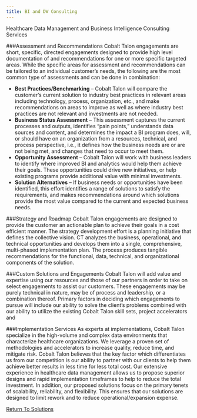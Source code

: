 ```yaml
---
title: BI and DW Consulting
---
```

Healthcare Data Management and Business Intelligence Consulting Services

###Assessment and Recommendations
Cobalt Talon  engagements are short, specific, directed engagements designed to provide high level documentation of and recommendations for one or more specific targeted areas. While the specific areas for assessment and recommendations can be tailored to an individual customer’s needs, the following are the most common type of assessments and can be done in combination:

* __Best Practices/Benchmarking__ – Cobalt Talon will compare the customer’s current solution to industry best practices in relevant areas including technology, process, organization, etc., and make recommendations on areas to improve as well as where industry best practices are not relevant and investments are not needed.
* __Business Status Assessment__ – This assessment captures the current processes and outputs, identifies “pain points,” understands data sources and content, and determines the impact a BI program does, will, or should have on an organization from a resources, technical, and process perspective, i.e., it defines how the business needs are or are not being met, and changes that need to occur to meet them.
* __Opportunity Assessment__ – Cobalt Talon will work with business leaders to identify where improved BI and analytics would help them achieve their goals. These opportunities could drive new initiatives, or help existing programs provide additional value with minimal investments.
* __Solution Alternatives__ – If business needs or opportunities have been identified, this effort identifies a range of solutions to satisfy the requirements, and makes recommendations around which solutions provide the most value compared to the current and expected business needs.

###Strategy and Roadmap
Cobalt Talon  engagements are designed to provide the customer an actionable plan to achieve their goals in a cost efficient manner. The strategy development effort is a planning initiative that defines the collective vision. CT analyzes the business, operational, and technical opportunities and develops them into a single, comprehensive, multi-phased implementation plan. The process produces tangible recommendations for the functional, data, technical, and organizational components of the solution.

###Custom Solutions and Engagements
Cobalt Talon will add value and expertise using our resources and those of our partners in order to take on select engagements to assist our customers. These engagements may be purely technical in nature, may be of process and leadership, or a combination thereof. Primary factors in deciding which engagements to pursue will include our ability to solve the client’s problems combined with our ability to utilize the existing Cobalt Talon skill sets, project accelerators and 


###Implementation Services
As experts at implementations, Cobalt Talon specialize in the high-volume and complex data environments that characterize healthcare organizations. We leverage a proven set of methodologies and accelerators to increase quality, reduce time, and mitigate risk. 
Cobalt Talon believes that the key factor which differentiates us from our competition is our ability to partner with our clients to help them achieve better results in less time for less total cost. Our extensive experience in healthcare data management allows us to propose superior designs and rapid implementation timeframes to help to reduce the total investment. In addition, our proposed solutions focus on the primary tenets of scalability, reliability, and flexibility. This ensures that our solutions are designed to limit rework and to reduce operational/expansion expense.

<a href="" class="back_one">Return To Solutions</a>